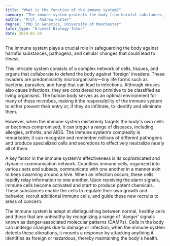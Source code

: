 ```yaml
---
title: "What is the function of the immune system?"
summary: "The immune system protects the body from harmful substances, germs, and cellular changes that can lead to illness."
author: "Prof. Andrew Foster"
degree: "PhD in Genetics, University of Manchester"
tutor_type: "A-Level Biology Tutor"
date: 2024-01-29
---
```


The immune system plays a crucial role in safeguarding the body against harmful substances, pathogens, and cellular changes that could lead to illness.

This intricate system consists of a complex network of cells, tissues, and organs that collaborate to defend the body against 'foreign' invaders. These invaders are predominantly microorganisms—tiny life forms such as bacteria, parasites, and fungi that can lead to infections. Although viruses also cause infections, they are considered too primitive to be classified as living organisms. The human body serves as an optimal environment for many of these microbes, making it the responsibility of the immune system to either prevent their entry or, if they do infiltrate, to identify and eliminate them.

However, when the immune system mistakenly targets the body's own cells or becomes compromised, it can trigger a range of diseases, including allergies, arthritis, and AIDS. The immune system’s complexity is remarkable; it can recognize and remember millions of different pathogens and produce specialized cells and secretions to effectively neutralize nearly all of them.

A key factor in the immune system's effectiveness is its sophisticated and dynamic communication network. Countless immune cells, organized into various sets and subsets, communicate with one another in a manner akin to bees swarming around a hive. When an infection occurs, these cells rapidly relay information to one another. Upon receiving the alarm signals, immune cells become activated and start to produce potent chemicals. These substances enable the cells to regulate their own growth and behavior, recruit additional immune cells, and guide these new recruits to areas of concern.

The immune system is adept at distinguishing between normal, healthy cells and those that are unhealthy by recognizing a range of 'danger' signals known as danger-associated molecular patterns (DAMPs). Cells in the body can undergo changes due to damage or infection; when the immune system detects these alterations, it mounts a response by attacking anything it identifies as foreign or hazardous, thereby maintaining the body's health.
    